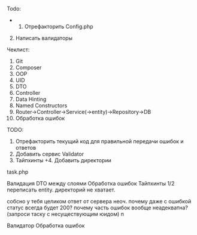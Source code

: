 Todo: 
+ 1. Отрефакторить Config.php
2. Написать валидаторы

Чеклист: 
1. Git
2. Composer
3. OOP
4. UID
5. DTO 
6. Controller 
7. Data Hinting
8. Named Constructors
9. Router->Controller->Service(->entity)->Repository->DB
10. Обработка ошибок 

TODO:
1. Отрефакторить текущий код для правильной передачи ошибок и ответов
2. Добавить сервис Validator
3. Тайпхинты
+4. Добавить директории

task.php

Валидация
DTO между слоями
Обработка ошибок
Тайпхинты 1/2
переписать entity.
директорий не хватает.

собсно у тебя целиком ответ от сервера неоч.
почему даже с ошибкой статус всегда будет 200?
почему часть ошибок вообще неадекватна? (запроси таску с несуществующим юидом)
п

Валидатор
Обработка ошибок
